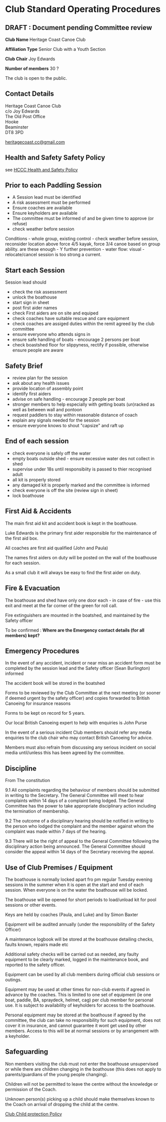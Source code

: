 
# Club Standard Operating Procedures #

## DRAFT : Document pending Committee review ##

 **Club Name** Heritage Coast Canoe Club

 **Affiliation Type** Senior Club with a Youth Section

 **Club Chair** Joy Edwards

 **Number of members** 30 ?

  The club is open to the public.

## Contact Details ## 
 
Heritage Coast Canoe Club  
c/o Joy Edwards  
The Old Post Office  
Hooke  
Beaminster  
DT8 3PD  
 
<heritagecoast.cc@gmail.com>


## Health and Safety Safety Policy ##

see [HCCC Health and Safety Policy](/policies/hccc-health-and-safety)


## Prior to each Paddling Session ##
  * A Session lead must be identified
  * A risk assessment must be performed
  * Ensure coaches are available 
  * Ensure keyholders are available
  * The committee must be informed of and be given time to approve (or refuse)
  * check weather before session 

Conditions - whole group, 
existing control - check weather before session, reconsider location above force 4/5 kayak, force 3/4 canoe based on group ability.
are these enough - Y
further prevention - water flow: visual - relocate/cancel session is too strong a current.







## Start each Session ##

Session lead should 

 * check the risk assessment
 * unlock the boathouse
 * start sign in sheet 
 * post first aider names 
 * check First aiders are on site and equiped
 * check coaches have suitable rescue and care equipment
 * check coaches are assiged duties within the remit agreed by the club committee 
 * ensure everyone who attends signs in
 * ensure safe handling of boats - encourage 2 persons per boat
 * check boastshed floor for slippyness, rectify if possible, otherwise ensure people are aware

## Safety Brief ##
 * review plan for the session
 * ask about any health issues
 * provide location of assembly point
 * identify first aiders
 * advise on safe handling - encourage 2 people per boat
 * stronger members to help especially with getting boats (un)racked as well as between wall and pontoon 
 * request paddlers to stay within reasonable distance of coach
 * explain any signals needed for the session 
 * ensure everyone knows to shout "capsize" and raft up 

## End of each session ##

 * check everyone is safely off the water
 * empty boats outside shed - ensure excessive water des not collect in shed
 * supervise under 18s until responsibiity is passed to thier recognised adult
 * all kit is properly stored
 * any damaged kit is properly marked and the committee is informed
 * check everyone is off the site (review sign in sheet)
 * lock boathouse


## First Aid & Accidents ##

The main first aid kit and accident book is kept in the boathouse.

Luke Edwards is the primary first aider responsible for the maintenance of the first aid box.

All coaches are first aid qualified (John and Paula) 

The names first aiders on duty will be posted on the wall of the boathouse for each session.

As a small club it will always be easy to find the first aider on duty.




## Fire & Evacuation ##
The boathouse and shed have only one door each - in case of fire - use this exit and meet at the far corner of the green for roll call.


Fire extinguishers are mounted in the boatshed, and maintained by the Safety officer


To be confirmed : **Where are the Emergency contact details (for all members) kept?**



## Emergency Procedures ## 

In the event of any accident, incident or near miss an accident form must be completed by the session lead and the Safety officer (Sean Burlington) informed

The accident book will be stored in the boatshed

Forms to be reviewed by the Club Committee at the next meeting (or sooner if deemed urgent by the safety officer) and copies forwarded to British Canoeing for insurance reasons 

Forms to be kept on record for 5 years.

Our local British Canoeing expert to help with enquiries is John Purse

In the event of a serious incident Club members should refer any media enquiries to the club chair who may contact British Canoeing for advice.

Members must also refrain from discussing any serious incident on social media until/unless this has been agreed by the committee.


## Discipline ## 

From The constitution

9.1 All complaints regarding the behaviour of members should be submitted in writing to the Secretary. The General Committee will meet to hear complaints within 14 days of a complaint being lodged. The General Committee has the power to take appropriate disciplinary action including the termination of membership.

9.2 The outcome of a disciplinary hearing should be notified in writing to the person who lodged the complaint and the member against whom the complaint was made within 7 days of the hearing.

9.3 There will be the right of appeal to the General Committee following the disciplinary action being announced. The General Committee should consider the appeal within 14 days of the Secretary receiving the appeal.

## Use of Club Premises / Equipment ##


The boathouse is normally locked apart fro pm regular Tuesday evening sessions in the summer when it is open at the start and end of each session. When everyone is on the water the boathouse will be locked.

The boathouse will be opened for short periods to load/unload kit for pool sessions or other events.

Keys are held by coaches (Paula, and Luke) and by Simon Baxter 

Equipment will be audited annually (under the responsibility of the Safety Officer)

A maintenance logbook will be stored at the boathouse detailing checks, faults known, repairs made etc

Additional safety checks will be carried out as needed, any faulty equipment to be clearly marked, logged in the maintenance book, and reported to the safety officer.


Equipment can be used by all club members during official club sessions or outings.

Equipment may be used at other times for non-club events if agreed in advance by the coaches. This is limited to one set of equipment (ie one boat, paddle, BA, spraydeck, helmet, cag) per club member for personal use. It is subject to availability of keyholders for access to the boathouse.

Personal equipment may be stored at the boathouse if agreed by the committee, the club can take no responsibility for such equipment, does not cover it in insurance, and cannot guarantee it wont get used by other members. Access to this will be at normal sessions or by arrangement with a keyholder.


## Safeguarding ##

Non members visiting the club must not enter the boathouse unsupervised or while there are children changing in the boathouse (this does not apply to parents/guardians of the young people changing).

Children will not be permitted to leave the centre without the knowledge or permission of the Coach.

Unknown person(s) picking up a child should make themselves known to the Coach on arrival of dropping the child at the centre.


[Club Child protection Policy](/policies/child-protection-policy)
